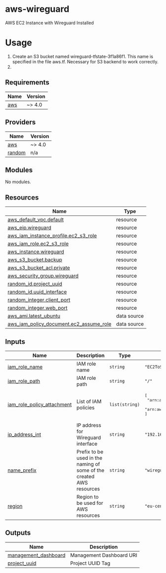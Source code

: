 # aws-wireguard
AWS EC2 Instance with Wireguard Installed

# Usage
1. Create an S3 bucket named wireguard-tfstate-3f1a86f1. This name is specified in the file aws.tf. Necessary for S3 backend to work correctly.
2. 
<!-- BEGIN_TF_DOCS -->
## Requirements

| Name | Version |
|------|---------|
| <a name="requirement_aws"></a> [aws](#requirement\_aws) | ~> 4.0 |

## Providers

| Name | Version |
|------|---------|
| <a name="provider_aws"></a> [aws](#provider\_aws) | ~> 4.0 |
| <a name="provider_random"></a> [random](#provider\_random) | n/a |

## Modules

No modules.

## Resources

| Name | Type |
|------|------|
| [aws_default_vpc.default](https://registry.terraform.io/providers/hashicorp/aws/latest/docs/resources/default_vpc) | resource |
| [aws_eip.wireguard](https://registry.terraform.io/providers/hashicorp/aws/latest/docs/resources/eip) | resource |
| [aws_iam_instance_profile.ec2_s3_role](https://registry.terraform.io/providers/hashicorp/aws/latest/docs/resources/iam_instance_profile) | resource |
| [aws_iam_role.ec2_s3_role](https://registry.terraform.io/providers/hashicorp/aws/latest/docs/resources/iam_role) | resource |
| [aws_instance.wireguard](https://registry.terraform.io/providers/hashicorp/aws/latest/docs/resources/instance) | resource |
| [aws_s3_bucket.backup](https://registry.terraform.io/providers/hashicorp/aws/latest/docs/resources/s3_bucket) | resource |
| [aws_s3_bucket_acl.private](https://registry.terraform.io/providers/hashicorp/aws/latest/docs/resources/s3_bucket_acl) | resource |
| [aws_security_group.wireguard](https://registry.terraform.io/providers/hashicorp/aws/latest/docs/resources/security_group) | resource |
| [random_id.project_uuid](https://registry.terraform.io/providers/hashicorp/random/latest/docs/resources/id) | resource |
| [random_id.uuid_interface](https://registry.terraform.io/providers/hashicorp/random/latest/docs/resources/id) | resource |
| [random_integer.client_port](https://registry.terraform.io/providers/hashicorp/random/latest/docs/resources/integer) | resource |
| [random_integer.web_port](https://registry.terraform.io/providers/hashicorp/random/latest/docs/resources/integer) | resource |
| [aws_ami.latest_ubuntu](https://registry.terraform.io/providers/hashicorp/aws/latest/docs/data-sources/ami) | data source |
| [aws_iam_policy_document.ec2_assume_role](https://registry.terraform.io/providers/hashicorp/aws/latest/docs/data-sources/iam_policy_document) | data source |

## Inputs

| Name | Description | Type | Default | Required |
|------|-------------|------|---------|:--------:|
| <a name="input_iam_role_name"></a> [iam\_role\_name](#input\_iam\_role\_name) | IAM role name | `string` | `"EC2ToS3Access"` | no |
| <a name="input_iam_role_path"></a> [iam\_role\_path](#input\_iam\_role\_path) | IAM role path | `string` | `"/"` | no |
| <a name="input_iam_role_policy_attachment"></a> [iam\_role\_policy\_attachment](#input\_iam\_role\_policy\_attachment) | List of IAM policies | `list(string)` | <pre>[<br>  "arn:aws:iam::aws:policy/AmazonEC2FullAccess",<br>  "arn:aws:iam::aws:policy/AmazonS3FullAccess"<br>]</pre> | no |
| <a name="input_ip_address_int"></a> [ip\_address\_int](#input\_ip\_address\_int) | IP address for Wireguard interface | `string` | `"192.168.10.2"` | no |
| <a name="input_name_prefix"></a> [name\_prefix](#input\_name\_prefix) | Prefix to be used in the naming of some of the created AWS resources | `string` | `"wireguard"` | no |
| <a name="input_region"></a> [region](#input\_region) | Region to be used for AWS resources | `string` | `"eu-central-1"` | no |

## Outputs

| Name | Description |
|------|-------------|
| <a name="output_management_dashboard"></a> [management\_dashboard](#output\_management\_dashboard) | Management Dashboard URI |
| <a name="output_project_uuid"></a> [project\_uuid](#output\_project\_uuid) | Project UUID Tag |
<!-- END_TF_DOCS -->

